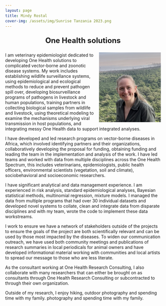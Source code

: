 ```yaml
---
layout: page
title: Mindy Rostal
cover-img: /assets/img/Sunrise Tanzania 2023.png
---
```


<p style="text-align: center; font-size: 24px; font-weight: bold;">One Health solutions</p> 

<img src="/assets/img/M_Rostal_headshot_cropped.png" align="right" width="200px"/>

I am veterinary epidemiologist dedicated to developing One Health solutions to complicated vector-borne and zoonotic disease systems. My work includes establishing wildlife surveillance systems, using epidemiological and ecological methods to reduce and prevent pathogen spill over, developing biosurveillance programs of pathogens in livestock and human populations, training partners in collecting biological samples from wildlife and livestock, using theoretical modeling to examine the mechanisms underlying viral transmission in host populations, and integrating messy One Health data to support integrated analyses. 

I have developed and led research programs on vector-borne diseases in Africa, which involved identifying partners and their organizations, collaboratively developing the proposal for funding, obtaining funding and leading the team in the implementation and analysis of the work. I have led teams and worked with data from multiple disciplines across the One Health Spectrum, this includes veterinarians, epidemiologists, public health officers, environmental scientists (vegetation, soil and climate), sociobehavioral and socioeconomic researchers. 

I have significant analytical and data management experience. I am experienced in risk analysis, standard epidemiological analyses, Bayesian statistical methods, multinomial regression, mixture models. I managed the data from multiple programs that had over 30 individual datasets and developed novel systems to collate, clean and integrate data from disparate disciplines and with my team, wrote the code to implement these data workstreams.

I work to ensure we have a network of stakeholders outside of the projects to ensure the goals of the project are both scientifically relevant and can be used by those most impacted by the diseases. To widen our communication outreach, we have used both community meetings and publications of research summaries in local periodicals for animal owners and have developed informational material working with communities and local artists to spread our message to those who are less literate.

As the consultant working at One Health Research Consulting, I also collaborate with many researchers that can either be brought on as consultants through One Health Research Consulting or subcontracted to through their own organization.

Outside of my research, I enjoy hiking, outdoor photography and spending time with my family.
photography and spending time with my family.


